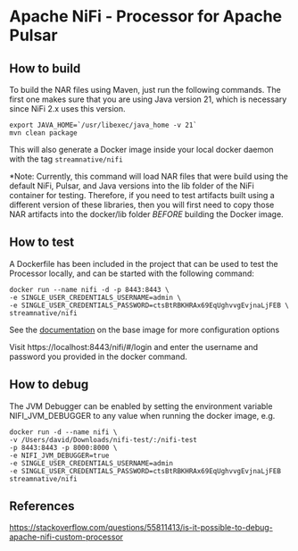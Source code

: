 # Apache NiFi - Processor for Apache Pulsar

## How to build

To build the NAR files using Maven, just run the following commands. The first one makes sure that you are using Java 
version 21, which is necessary since NiFi 2.x uses this version.

```
export JAVA_HOME=`/usr/libexec/java_home -v 21`
mvn clean package
```

This will also generate a Docker image inside your local docker daemon with the tag `streamnative/nifi`

*Note: Currently, this command will load NAR files that were build using the default NiFi, Pulsar, and Java versions
into the lib folder of the NiFi container for testing. Therefore, if you need to test artifacts built using a
different version of these libraries, then you will first need to copy those NAR artifacts into the docker/lib folder *BEFORE* building
the Docker image.

## How to test

A Dockerfile has been included in the project that can be used to test the Processor locally, and can be started with the following command:

```
docker run --name nifi -d -p 8443:8443 \
-e SINGLE_USER_CREDENTIALS_USERNAME=admin \
-e SINGLE_USER_CREDENTIALS_PASSWORD=ctsBtRBKHRAx69EqUghvvgEvjnaLjFEB \
streamnative/nifi
```

See the [documentation](https://hub.docker.com/r/apache/nifi) on the base image for more configuration options

Visit https://localhost:8443/nifi/#/login and enter the username and password you provided in the docker command.

## How to debug

The JVM Debugger can be enabled by setting the environment variable NIFI_JVM_DEBUGGER to any value when running the docker image, e.g.

```
docker run -d --name nifi \
-v /Users/david/Downloads/nifi-test/:/nifi-test
-p 8443:8443 -p 8000:8000 \
-e NIFI_JVM_DEBUGGER=true
-e SINGLE_USER_CREDENTIALS_USERNAME=admin
-e SINGLE_USER_CREDENTIALS_PASSWORD=ctsBtRBKHRAx69EqUghvvgEvjnaLjFEB
streamnative/nifi
```

## References
https://stackoverflow.com/questions/55811413/is-it-possible-to-debug-apache-nifi-custom-processor
